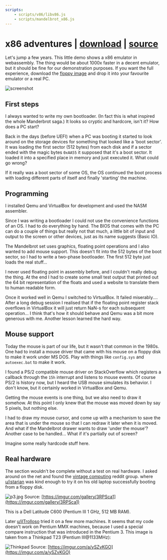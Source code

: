 ```yaml
---
scripts: 
    - scripts/v86/libv86.js
    - scripts/mandelbrot_x86.js
---
```

# x86 adventures | [download](bin/boot.img) | [source](https://github.com/encse/mandelbrot/tree/master/x86)

Let's jump a few years. This little demo shows a x86 emulator in webassembly. The thing would be about 1000x faster in a decent emulator, but it should be fine for our demonstration purposes. If you want the full experience, download the [floppy image](bin/boot.img) and drop it into your favourite emulator or a real PC.

![screenshot](images/x86-screenshot.png)

## First steps
 I always wanted to write my own bootloader. (In fact this is what inspired the whole Manderbrot saga.) It looks so cryptic and hardcore, isn't it? How does a PC start?

Back in the days (before UEFI) when a PC was booting it started to look around on the storage devices for something that looked like a 'boot sector'. It was loading the first sector (512 bytes) from each disk and if a sector ended with the magic bytes `0xAA55` it supposed that it's a boot sector. It loaded it into a specified place in memory and just executed it. What could go wrong?

If it really was a boot sector of some OS, the OS continued the boot process with loading different parts of itself and finally 'starting' the machine.

## Programming
I installed Qemu and VirtualBox for development and used the NASM assembler.

Since I was writing a bootloader I could not use the convenience functions of an OS. I had to do everything by hand. The BIOS that comes with the PC can do a couple of things but really not that much, a little bit of input and output to the screen or other devices, just as its name suggests (Basic IO).
  
The Mandelbrot set uses graphics, floating point operations and I also wanted to add mouse support. This doesn't fit into the 512 bytes of the boot sector, so I had to write a two-phase bootloader. The first 512 byte just loads the real stuff...

I never used floating point in assembly before, and I couldn't really debug the thing. At the end I had to create some small test output that printed out the 64 bit representation of the floats and used a website to translate them to human readable form.
  
Once it worked well in Qemu I switched to VirtualBox. It failed miserably.... After a long debug session I realised that if the floating point register stack overflows in VirtualBox it will just return NaN-s for each subsequent operation... I think that's how it should behave and Qemu was a bit more generous with me. Another lesson learned the hard way.

## Mouse support

Today the mouse is part of our life, but it wasn't that common in the 1980s. One had to install a mouse driver that came with his mouse on a floppy disk to make it work under MS DOS. Play with things like `config.sys` and `autoexec.bat` to make it work.

I found a PS/2 compatible mouse driver on StackOverflow which registers a callback through the `15h` interrupt and listens to mouse events. Of course PS/2 is history now, but I heard the USB mouse simulates its behavior. I don't know, but it certainly worked in VirtualBox and Qemu.

Getting the mouse events is one thing, but we also need to draw it somehow. At this point I only knew that the mouse was moved down by say 5 pixels, but nothing else. 

I had to draw my mouse cursor, and come up with a mechanism to save the area that is under the mouse so that I can redraw it later when it is moved. And what if the Mandelbrot drawer wants to draw 'under the mouse'? Another case to be handled... What if it's partially out of screen? 

Imagine some really hardcode stuff here.

## Real hardware

The section wouldn't be complete without a test on real hardware. I asked around on the net and found the [vintage computing](https://www.reddit.com/r/vintagecomputing/) reddit group. where [u/istarian](https://www.reddit.com/user/istarian/) was kind enough to try it on his old laptop successfully booting from a floppy disk.

![p3.jpg](images/p3.jpg)
Source: [https://imgur.com/gallery/3RPSca1](https://imgur.com/gallery/3RPSca1)

This is a Dell Latitude C600 (Pentium III 1 GHz, 512 MB RAM). 


Later [u/ilTrolloso](https://www.reddit.com/user/ilTrolloso) tried it on a few more machines. It seems that
my code doesn't work on Pentium MMX machines, because I used a special compare instruction
that was introduced in the Pentium 3. This image is taken from a Thinkpad T23 (Pentium III@1133MHz):

![Thinkpad](images/thinkpad_t23.jpg)
Source: [https://imgur.com/a/ySZvKGO](https://imgur.com/a/ySZvKGO)

